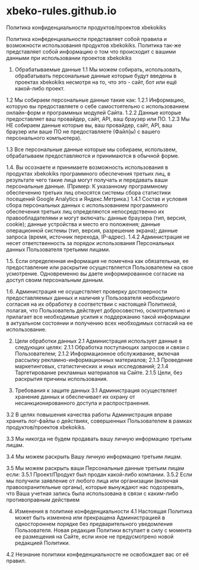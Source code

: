 # xbeko-rules.github.io
Политика конфиденциальности продуктов/проектов xbekokiks

Политика конфеденциальности представляет собой правила и возможности использования продуктов xbekokiks.
Политика так-же представляет собой информацию о том что происходит с вашими данными при использовании проектов xbekokiks

1. Обрабатываемые данные
1.1 Мы можем собирать, использовать, обрабатывать персональные данные которые будут введены в проектах xbekokiks несмотря на то, что это - сайт, бот или ещё какой-либо проект.

1.2 Мы собираем персональные данные такие как:
1.2.1 Информацию, которую вы предоставляете о себе самостоятельно с использованием онлайн-форм и программных модулей Сайта.
1.2.2 Данные которые предоставляет ваш провайдер, сайт, API, ваш браузер или ПО.
1.2.3 Мы НЕ собираем данные которые вы, ваш провайдер, сайт, API, ваш браузер или ваше ПО не предоставляете (Файл(ы) с вашего персонального компьютера).

1.3 Все персональные данные которые мы собираем, использвем, обрабатываем предоставляются и принимаются в обычной форме.

1.4. Вы осознаете и принимаете возможность использования в продуктах xbekokiks программного обеспечения третьих лиц, в результате чего такие лица могут получать и передавать ваши персональные данные. 
(Пример: К указанному программному обеспечению третьих лиц относятся системы сбора статистики посещений Google Analytics и Яндекс.Метрика.)
1.4.1 Состав и условия сбора персональных данных с использованием программного обеспечения третьих лиц определяются непосредственно их правообладателями и могут включать:
данные браузера (тип, версия, cookie);
данные устройства и место его положения;
данные операционной системы (тип, версия, разрешение экрана);
данные запроса (время, источник перехода, IP-адрес).
1.4.2 Администрация не несет ответственность за порядок использования Персональных данных Пользователя третьими лицами.

1.5. Если определенная информация не помечена как обязательная, ее предоставление или раскрытие осуществляется Пользователем на свое усмотрение. Одновременно вы даете информированное согласие на доступ своим персональным данным.

1.6. Администрация не осуществляет проверку достоверности предоставляемых данных и наличия у Пользователя необходимого согласия на их обработку в соответствии с настоящей Политикой, полагая, что Пользователь действует добросовестно, осмотрительно и прилагает все необходимые усилия к поддержанию такой информации в актуальном состоянии и получению всех необходимых согласий на ее использование.



2. Цели обработки данных
2.1 Администрация использует данные в следующих целях:
2.1.1 Обработка поступающих запросов и связи с Пользователем;
2.1.2 Информационное обслуживание, включая рассылку рекламно-информационных материалов;
2.1.3 Проведение маркетинговых, статистических и иных исследований;
2.1.4 Таргетирование рекламных материалов на Сайте.
2.1.5 Цели, без раскрытия причины использования.


3. Требования к защите данных
3.1 Администрация осуществляет хранение данных и обеспечивает их охрану от несанкционированного доступа и распространения.

3.2 В целях повышения качества работы Администрация вправе хранить лог-файлы о действиях, совершенных Пользователем в рамках продуктов/проектов xbekokiks.

3.3 Мы никогда не будем продавать вашу личную информацию третьим лицам. 

3.4 Мы можем раскрыть Вашу личную информацию третьим лицам.

3.5 Мы можем раскрыть ваши Персональные данные третьим лицам если:
3.5.1 Проект/Продукт был продан какой-либо компании.
3.5.2 Если мы получили заявление от любого лица или организации (включая правоохранительные органы),  которые вынуждают нас подозревать, что Ваша учетная запись была использована в связи с каким-либо противоправным действием

4. Изменения в политике конфеденциальности
4.1 Настоящая Политика может быть изменена или прекращена Администрацией в одностороннем порядке без предварительного уведомления Пользователя. Новая редакция Политики вступает в силу с момента ее размещения на Сайте, если иное не предусмотрено новой редакцией Политики.

4.2 Незнание политики конфеденциальносте не освобождает вас от её правил.
